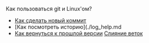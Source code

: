 Как пользоваться git и Linux'ом?
- [Как сделать новый коммит](./commit.help.md)
- [Как посмотреть историю](./log_help.md
- [Как вернуться к прошлой версии](./reset_help.md)
[Слияние веток](./merge_help.md)
